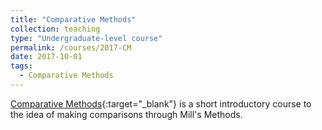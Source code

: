 ```yaml
---
title: "Comparative Methods"
collection: teaching
type: "Undergraduate-level course"
permalink: /courses/2017-CM
date: 2017-10-01
tags:
  - Comparative Methods
---
```


[Comparative Methods](/courses/CM.pdf){:target="_blank"} is a short introductory course to the idea of making comparisons through Mill's Methods.
